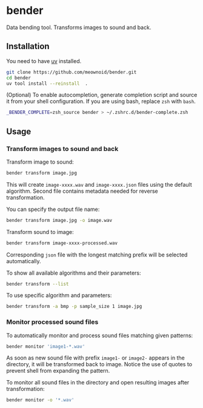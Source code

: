 # bender

Data bending tool. Transforms images to sound and back.

## Installation

You need to have [uv](https://github.com/astral-sh/uv) installed.

```bash
git clone https://github.com/meownoid/bender.git
cd bender
uv tool install --reinstall  .
```

(Optional) To enable autocompletion, generate completion script and source it from your shell configuration.
If you are using bash, replace `zsh` with `bash`.

```bash
_BENDER_COMPLETE=zsh_source bender > ~/.zshrc.d/bender-complete.zsh
```

## Usage

### Transform images to sound and back

Transform image to sound:

```bash
bender transform image.jpg
```

This will create `image-xxxx.wav` and `image-xxxx.json` files using the default algorithm. Second file contains metadata needed for reverse transformation.

You can specify the output file name:

```bash
bender transform image.jpg -o image.wav
```

Transform sound to image:

```bash
bender transform image-xxxx-processed.wav
```

Corresponding `json` file with the longest matching prefix will be selected automatically.

To show all available algorithms and their parameters:

```bash
bender transform --list
```

To use specific algorithm and parameters:

```bash
bender transform -a bmp -p sample_size 1 image.jpg
```

### Monitor processed sound files

To automatically monitor and process sound files matching given patterns:

```bash
bender monitor 'image1-*.wav'
```

As soon as new sound file with prefix `image1-` or `image2-` appears in the directory, it will be transformed back to image.
Notice the use of quotes to prevent shell from expanding the pattern.

To monitor all sound files in the directory and open resulting images after transformation:

```bash
bender monitor -o '*.wav'
```
